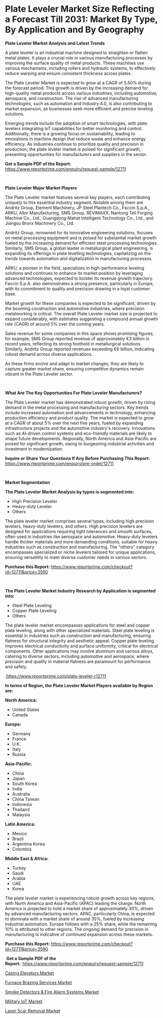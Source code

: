 <p><h1>Plate Leveler Market Size Reflecting a Forecast Till 2031: Market By Type, By Application and By Geography</h1></p><p><strong>Plate Leveler Market Analysis and Latest Trends</strong></p>
<p><p>A plate leveler is an industrial machine designed to straighten or flatten metal plates. It plays a crucial role in various manufacturing processes by improving the surface quality of metal products. These machines use various mechanisms, including rollers and hydraulic systems, to effectively reduce warping and ensure consistent thickness across plates.</p><p>The Plate Leveler Market is expected to grow at a CAGR of 5.50% during the forecast period. This growth is driven by the increasing demand for high-quality metal products across various industries, including automotive, aerospace, and construction. The rise of advanced manufacturing technologies, such as automation and Industry 4.0, is also contributing to market expansion, as businesses seek more efficient and precise leveling solutions.</p><p>Emerging trends include the adoption of smart technologies, with plate levelers integrating IoT capabilities for better monitoring and control. Additionally, there is a growing focus on sustainability, leading to innovations in machine design that reduce waste and enhance energy efficiency. As industries continue to prioritize quality and precision in production, the plate leveler market is poised for significant growth, presenting opportunities for manufacturers and suppliers in the sector.</p></p>
<p><strong>Get a Sample PDF of the Report:&nbsp;</strong> <a href="https://www.reportprime.com/enquiry/request-sample/12711">https://www.reportprime.com/enquiry/request-sample/12711</a></p>
<p>&nbsp;</p>
<p><strong>Plate Leveler Major Market Players</strong></p>
<p><p>The Plate Leveler market features several key players, each contributing uniquely to this essential industry segment. Notable among them are Andritz Group, Element Machinery, JP Steel Plantech Co., Faccin S.p.A., ARKU, Allor Manufacturing, SMS Group, REVIMAXX, Nantong Teli Forging Machine Co., Ltd., Guangdong Mahat Intelligent Technology Co., Ltd., and Jiangsu Bronx Machinery Co., Ltd.</p><p>Andritz Group, renowned for its innovative engineering solutions, focuses on metal processing equipment and is poised for substantial market growth fueled by the increasing demand for efficient steel processing technologies. Similarly, SMS Group, a global leader in metallurgical plant engineering, is expanding its offerings in plate levelling technologies, capitalizing on the trends towards automation and digitalization in manufacturing processes.</p><p>ARKU, a pioneer in the field, specializes in high-performance leveling solutions and continues to enhance its market position by leveraging advanced technologies, expected to bolster its revenue growth trajectory. Faccin S.p.A. also demonstrates a strong presence, particularly in Europe, with its commitment to quality and precision drawing in a loyal customer base.</p><p>Market growth for these companies is expected to be significant, driven by the booming construction and automotive industries, where precision metalworking is critical. The overall Plate Leveler market size is projected to expand considerably, with estimates suggesting a compound annual growth rate (CAGR) of around 5% over the coming years.</p><p>Sales revenue for some companies in this space shows promising figures, for example, SMS Group reported revenue of approximately €3 billion in recent years, reflecting its strong foothold in metallurgical solutions. Similarly, Andritz Group reported revenues exceeding €6 billion, indicating robust demand across diverse applications.</p><p>As these firms evolve and adapt to market changes, they are likely to capture greater market share, ensuring competitive dynamics remain vibrant in the Plate Leveler sector.</p></p>
<p>&nbsp;</p>
<p><strong>What Are The Key Opportunities For Plate Leveler Manufacturers?</strong></p>
<p><p>The Plate Leveler market has demonstrated robust growth, driven by rising demand in the metal processing and manufacturing sectors. Key trends include increased automation and advancements in technology, enhancing production efficiency and product quality. The market is expected to grow at a CAGR of about 5% over the next five years, fueled by expanding infrastructure projects and the automotive industry's recovery. Innovations such as AI-driven control systems and eco-friendly materials are likely to shape future developments. Regionally, North America and Asia-Pacific are poised for significant growth, owing to burgeoning industrial activities and investment in modernization.</p></p>
<p><strong>Inquire or Share Your Questions If Any Before Purchasing This Report:</strong> <a href="https://www.reportprime.com/enquiry/pre-order/12711">https://www.reportprime.com/enquiry/pre-order/12711</a></p>
<p>&nbsp;</p>
<p><strong>Market Segmentation</strong></p>
<p><strong>The Plate Leveler Market Analysis by types is segmented into:</strong></p>
<p><ul><li>High Precision Leveler</li><li>Heavy-duty Leveler</li><li>Others</li></ul></p>
<p><p>The plate leveler market comprises several types, including high precision levelers, heavy-duty levelers, and others. High precision levelers are designed for applications requiring tight tolerances and smooth surfaces, often used in industries like aerospace and automotive. Heavy-duty levelers handle thicker materials and more demanding conditions, suitable for heavy industries such as construction and manufacturing. The "others" category encompasses specialized or niche levelers tailored for unique applications, ensuring versatility to meet diverse customer needs in various sectors.</p></p>
<p><strong>Purchase this Report:&nbsp;</strong><a href="https://www.reportprime.com/checkout?id=12711&price=3590">https://www.reportprime.com/checkout?id=12711&price=3590</a></p>
<p>&nbsp;</p>
<p><strong>The Plate Leveler Market Industry Research by Application is segmented into:</strong></p>
<p><ul><li>Steel Plate Leveling</li><li>Copper Plate Leveling</li><li>Others</li></ul></p>
<p><p>The plate leveler market encompasses applications for steel and copper plate leveling, along with other specialized materials. Steel plate leveling is essential in industries such as construction and manufacturing, ensuring flatness for structural integrity and aesthetic appeal. Copper plate leveling improves electrical conductivity and surface uniformity, critical for electrical components. Other applications may involve aluminum and various alloys, catering to diverse sectors, including automotive and aerospace, where precision and quality in material flatness are paramount for performance and safety.</p></p>
<p><a href="https://www.reportprime.com/plate-leveler-r12711">&nbsp;https://www.reportprime.com/plate-leveler-r12711</a></p>
<p><strong>In terms of Region, the Plate Leveler Market Players available by Region are:</strong></p>
<p>
    <p> <strong> North America: </strong>
        <ul>
            <li>United States</li>
            <li>Canada</li>
        </ul>
        </p> 
    <p> <strong> Europe: </strong>
        <ul>
            <li>Germany</li>
            <li>France</li>
            <li>U.K.</li>
            <li>Italy</li>
            <li>Russia</li>
        </ul>
        </p> 
    <p> <strong> Asia-Pacific: </strong>
        <ul>
            <li>China</li>
            <li>Japan</li>
            <li>South Korea</li>
            <li>India</li>
            <li>Australia</li>
            <li>China Taiwan</li>
            <li>Indonesia</li>
            <li>Thailand</li>
            <li>Malaysia</li>
        </ul>
        </p> 
    <p> <strong> Latin America: </strong>
        <ul>
            <li>Mexico</li>
            <li>Brazil</li>
            <li>Argentina Korea</li>
            <li>Colombia</li>
        </ul>
        </p> 
    <p> <strong> Middle East & Africa: </strong>
        <ul>
            <li>Turkey</li>
            <li>Saudi</li>
            <li>Arabia</li>
            <li>UAE</li>
            <li>Korea</li>
        </ul>
    </p>
    </p>
<p><p>The plate leveler market is experiencing robust growth across key regions, with North America and Asia-Pacific (APAC) leading the charge. North America is projected to hold a market share of approximately 30%, driven by advanced manufacturing sectors. APAC, particularly China, is expected to dominate with a market share of around 35%, fueled by increasing industrial automation. Europe follows with a 25% share, while the remaining 10% is attributed to other regions. The ongoing demand for precision in manufacturing is indicative of continued expansion across these markets.</p></p>
<p><strong>Purchase this Report: </strong><a href="https://www.reportprime.com/checkout?id=12711&price=3590">https://www.reportprime.com/checkout?id=12711&price=3590</a></p>
<p>&nbsp;<strong>Get a Sample PDF of the Report:&nbsp;&nbsp;</strong><a href="https://www.reportprime.com/enquiry/request-sample/12711">https://www.reportprime.com/enquiry/request-sample/12711</a></p>
<p><strong></strong></p>
<p><p><a href="https://github.com/MarioBuchanan67/Market-Research-Report-List-1/blob/main/casing-elevators-market.md">Casing Elevators Market</a></p><p><a href="https://www.linkedin.com/pulse/market-trends-global-furnace-brazing-services-forecast-31z3c?trackingId=cL3M1BLWT52ZCMyoyMX4SQ%3D%3D">Furnace Brazing Services Market</a></p><p><a href="https://github.com/KamrulHadi87/Market-Research-Report-List-1/blob/main/smoke-detectors-fire-alarm-systems-market.md">Smoke Detectors & Fire Alarm Systems Market</a></p><p><a href="https://www.linkedin.com/pulse/future-trends-global-military-iot-market-insights-analysis-1dn5c?trackingId=2enwEbZgRoqfqXgaaopD%2Bw%3D%3D">Military IoT Market</a></p><p><a href="https://medium.com/@liam.mcgrath5645/laser-scar-removal-market-outlook-market-share-analysis-growth-trends-market-forecasts-9bdb1f88f748">Laser Scar Removal Market</a></p></p>